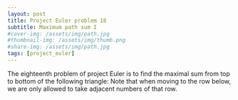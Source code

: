 ```yaml
---
layout: post
title: Project Euler problem 18 
subtitle: Maximum path sum I
#cover-img: /assets/img/path.jpg
#thumbnail-img: /assets/img/thumb.png
#share-img: /assets/img/path.jpg
tags: [project_euler]
---
```


The eighteenth problem of project Euler is to find the maximal sum from top to bottom of the following triangle:
Note that when moving to the row below, we are only allowed to take adjacent numbers of that row.
